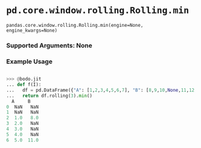 # `pd.core.window.rolling.Rolling.min`

`pandas.core.window.rolling.Rolling.min(engine=None, engine_kwargs=None)`

### Supported Arguments: None

### Example Usage

```py

>>> @bodo.jit
... def f(I):
...   df = pd.DataFrame({"A": [1,2,3,4,5,6,7], "B": [8,9,10,None,11,12,13]})
...   return df.rolling(3).min()
  A     B
0  NaN   NaN
1  NaN   NaN
2  1.0   8.0
3  2.0   NaN
4  3.0   NaN
5  4.0   NaN
6  5.0  11.0
```

